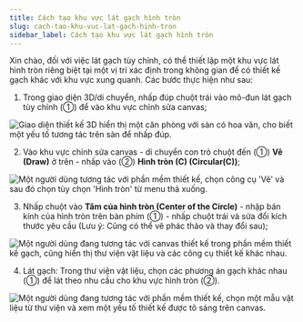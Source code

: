 ```yaml
---
title: Cách tạo khu vực lát gạch hình tròn
slug: cach-tao-khu-vuc-lat-gach-hinh-tron
sidebar_label: Cách tạo khu vực lát gạch hình tròn
---
```


Xin chào, đối với việc lát gạch tùy chỉnh, có thể thiết lập một khu vực lát hình tròn riêng biệt tại một vị trí xác định trong không gian để có thiết kế gạch khác với khu vực xung quanh. Các bước thực hiện như sau:

1. Trong giao diện 3D/di chuyển, nhấp đúp chuột trái vào mô-đun lát gạch tùy chỉnh (①) để vào khu vực chỉnh sửa canvas;

![Giao diện thiết kế 3D hiển thị một căn phòng với sàn có hoa văn, cho biết một yếu tố tương tác trên sàn để nhấp đúp.](https://storage.googleapis.com/jegavn_kb/images/20e68236-b37a-4582-aa7f-a7eedd7eda9c.png)

2. Vào khu vực chỉnh sửa canvas - di chuyển con trỏ chuột đến (①) **Vẽ (Draw)** ở trên - nhấp vào (②) **Hình tròn (C) (Circular(C))**;

![Một người dùng tương tác với phần mềm thiết kế, chọn công cụ 'Vẽ' và sau đó chọn tùy chọn 'Hình tròn' từ menu thả xuống.](https://storage.googleapis.com/jegavn_kb/images/c8589d64-f8c6-4a65-86f3-8a4dcd414ccf.png)

3. Nhấp chuột vào **Tâm của hình tròn (Center of the Circle)** - nhập bán kính của hình tròn trên bàn phím (①) - nhấp chuột trái và sửa đổi kích thước yêu cầu (Lưu ý: Cũng có thể vẽ phác thảo và thay đổi sau);

![Một người dùng đang tương tác với canvas thiết kế trong phần mềm thiết kế gạch, cũng hiển thị thư viện vật liệu và các công cụ thiết kế khác nhau.](https://storage.googleapis.com/jegavn_kb/images/ee8221a3-8a84-4136-bf49-4f387b35fe63.png)

4. Lát gạch: Trong thư viện vật liệu, chọn các phương án gạch khác nhau (①) để lát theo nhu cầu cho khu vực hình tròn (②).

![Một người dùng đang tương tác với phần mềm thiết kế, chọn một mẫu vật liệu từ thư viện và xem một yếu tố thiết kế được tô sáng trên canvas.](https://storage.googleapis.com/jegavn_kb/images/44861977-aacd-41e4-8d39-bd1067e05033.png)